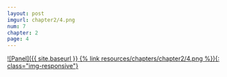 ```yaml
---
layout: post
imgurl: chapter2/4.png
num: 7
chapter: 2
page: 4
---
```


[![Panel]({{ site.baseurl }} {% link resources/chapters/chapter2/4.png %}){: class="img-responsive"}]({{page.previous.url}}#panel)